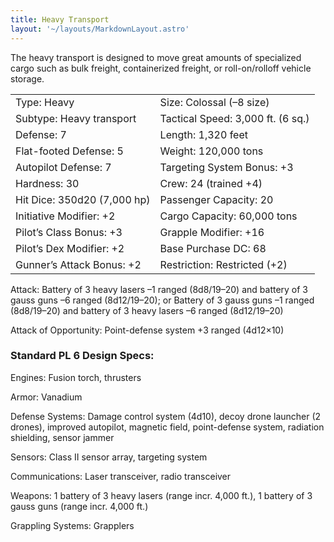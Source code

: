 ```yaml
---
title: Heavy Transport
layout: '~/layouts/MarkdownLayout.astro'
---
```

The heavy transport is designed to move great amounts of specialized cargo
such as bulk freight, containerized freight, or roll-on/rolloff vehicle
storage.


<table> <tr><td>Type: Heavy</td><td>Size: Colossal (–8 size)</td></tr> <tr class="shaded"><td>Subtype: Heavy transport</td><td>Tactical Speed: 3,000 ft. (6 sq.)</td></tr> <tr><td>Defense: 7</td><td>Length: 1,320 feet</td></tr> <tr class="shaded"><td>Flat-footed Defense: 5</td><td>Weight: 120,000 tons</td></tr> <tr><td>Autopilot Defense: 7</td><td>Targeting System Bonus: +3</td></tr> <tr class="shaded"><td>Hardness: 30</td><td>Crew: 24 (trained +4)</td></tr> <tr><td>Hit Dice: 350d20 (7,000 hp)</td><td>Passenger Capacity: 20</td></tr> <tr class="shaded"><td>Initiative Modifier: +2</td><td>Cargo Capacity: 60,000 tons</td></tr> <tr><td>Pilot’s Class Bonus: +3</td><td>Grapple Modifier: +16</td></tr> <tr class="shaded"><td>Pilot’s Dex Modifier: +2</td><td>Base Purchase DC: 68</td></tr> <tr><td>Gunner’s Attack Bonus: +2</td><td>Restriction: Restricted (+2)</td></tr> </table>



Attack: Battery of 3 heavy lasers –1 ranged (8d8/19–20) and battery of 3 gauss
guns –6 ranged (8d12/19–20); or Battery of 3 gauss guns –1 ranged (8d8/19–20)
and battery of 3 heavy lasers –6 ranged (8d12/19–20)

Attack of Opportunity: Point-defense system +3 ranged (4d12×10)

### Standard PL 6 Design Specs:

Engines: Fusion torch, thrusters

Armor: Vanadium

Defense Systems: Damage control system (4d10), decoy drone launcher (2
drones), improved autopilot, magnetic field, point-defense system, radiation
shielding, sensor jammer

Sensors: Class II sensor array, targeting system

Communications: Laser transceiver, radio transceiver

Weapons: 1 battery of 3 heavy lasers (range incr. 4,000 ft.), 1 battery of 3
gauss guns (range incr. 4,000 ft.)

Grappling Systems: Grapplers

